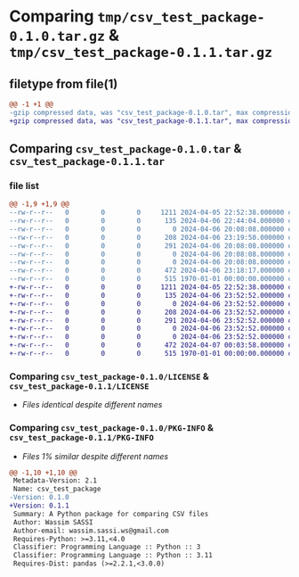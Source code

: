 # Comparing `tmp/csv_test_package-0.1.0.tar.gz` & `tmp/csv_test_package-0.1.1.tar.gz`

## filetype from file(1)

```diff
@@ -1 +1 @@
-gzip compressed data, was "csv_test_package-0.1.0.tar", max compression
+gzip compressed data, was "csv_test_package-0.1.1.tar", max compression
```

## Comparing `csv_test_package-0.1.0.tar` & `csv_test_package-0.1.1.tar`

### file list

```diff
@@ -1,9 +1,9 @@
--rw-r--r--   0        0        0     1211 2024-04-05 22:52:38.000000 csv_test_package-0.1.0/LICENSE
--rw-r--r--   0        0        0      135 2024-04-06 22:44:04.000000 csv_test_package-0.1.0/README.md
--rw-r--r--   0        0        0        0 2024-04-06 20:08:08.000000 csv_test_package-0.1.0/csv_test_package/__init__.py
--rw-r--r--   0        0        0      208 2024-04-06 23:19:50.000000 csv_test_package-0.1.0/csv_test_package/compare.py
--rw-r--r--   0        0        0      291 2024-04-06 20:08:08.000000 csv_test_package-0.1.0/csv_test_package/csvfile.py
--rw-r--r--   0        0        0        0 2024-04-06 20:08:08.000000 csv_test_package-0.1.0/csv_test_package/exceptions.py
--rw-r--r--   0        0        0        0 2024-04-06 20:08:08.000000 csv_test_package-0.1.0/csv_test_package/utils.py
--rw-r--r--   0        0        0      472 2024-04-06 23:18:17.000000 csv_test_package-0.1.0/pyproject.toml
--rw-r--r--   0        0        0      515 1970-01-01 00:00:00.000000 csv_test_package-0.1.0/PKG-INFO
+-rw-r--r--   0        0        0     1211 2024-04-05 22:52:38.000000 csv_test_package-0.1.1/LICENSE
+-rw-r--r--   0        0        0      135 2024-04-06 23:52:52.000000 csv_test_package-0.1.1/README.md
+-rw-r--r--   0        0        0        0 2024-04-06 23:52:52.000000 csv_test_package-0.1.1/csv_test_package/__init__.py
+-rw-r--r--   0        0        0      208 2024-04-06 23:52:52.000000 csv_test_package-0.1.1/csv_test_package/compare.py
+-rw-r--r--   0        0        0      291 2024-04-06 23:52:52.000000 csv_test_package-0.1.1/csv_test_package/csvfile.py
+-rw-r--r--   0        0        0        0 2024-04-06 23:52:52.000000 csv_test_package-0.1.1/csv_test_package/exceptions.py
+-rw-r--r--   0        0        0        0 2024-04-06 23:52:52.000000 csv_test_package-0.1.1/csv_test_package/utils.py
+-rw-r--r--   0        0        0      472 2024-04-07 00:03:58.000000 csv_test_package-0.1.1/pyproject.toml
+-rw-r--r--   0        0        0      515 1970-01-01 00:00:00.000000 csv_test_package-0.1.1/PKG-INFO
```

### Comparing `csv_test_package-0.1.0/LICENSE` & `csv_test_package-0.1.1/LICENSE`

 * *Files identical despite different names*

### Comparing `csv_test_package-0.1.0/PKG-INFO` & `csv_test_package-0.1.1/PKG-INFO`

 * *Files 1% similar despite different names*

```diff
@@ -1,10 +1,10 @@
 Metadata-Version: 2.1
 Name: csv_test_package
-Version: 0.1.0
+Version: 0.1.1
 Summary: A Python package for comparing CSV files
 Author: Wassim SASSI
 Author-email: wassim.sassi.ws@gmail.com
 Requires-Python: >=3.11,<4.0
 Classifier: Programming Language :: Python :: 3
 Classifier: Programming Language :: Python :: 3.11
 Requires-Dist: pandas (>=2.2.1,<3.0.0)
```

